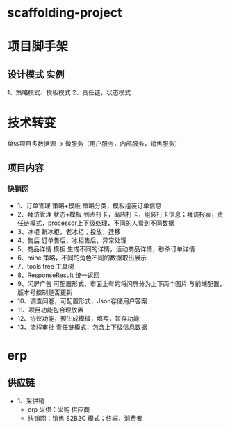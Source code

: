 # scaffolding-project

# 项目脚手架

## 设计模式 实例
1、策略模式、模板模式
2、责任链，状态模式

# 技术转变
单体项目多数据源 -> 微服务（用户服务，内部服务，销售服务）

## 项目内容
### 快销网
- 1、订单管理 策略+模板 策略分类，模板组装订单信息
- 2、拜访管理 状态+模板 到点打卡，离店打卡，组装打卡信息；拜访报表，责任链模式，processor上下级处理，不同的人看到不同数据
- 3、冰柜 新冰柜，老冰柜；投放，迁移
- 4、售后 订单售后，冰柜售后，异常处理
- 5、商品详情 模板 生成不同的详情，活动商品详情，秒杀订单详情
- 6、mine 策略，不同的角色不同的数据取出展示
- 7、tools tree 工具树
- 8、ResponseResult 统一返回
- 9、闪屏广告 可配置形式，市面上有的将闪屏分为上下两个图片 与前端配置，版本号控制是否更新
- 10、调查问卷，可配置形式，Json存储用户答案
- 11、项目功能包合理放置
- 12、协议功能，预生成模板，填写，暂存功能
- 13、流程审批 责任链模式，包含上下级信息数据

# erp 
## 供应链
- 1、采供销
  - erp 采供：采购 供应商 
  - 快销网：销售 S2B2C 模式；终端，消费者
